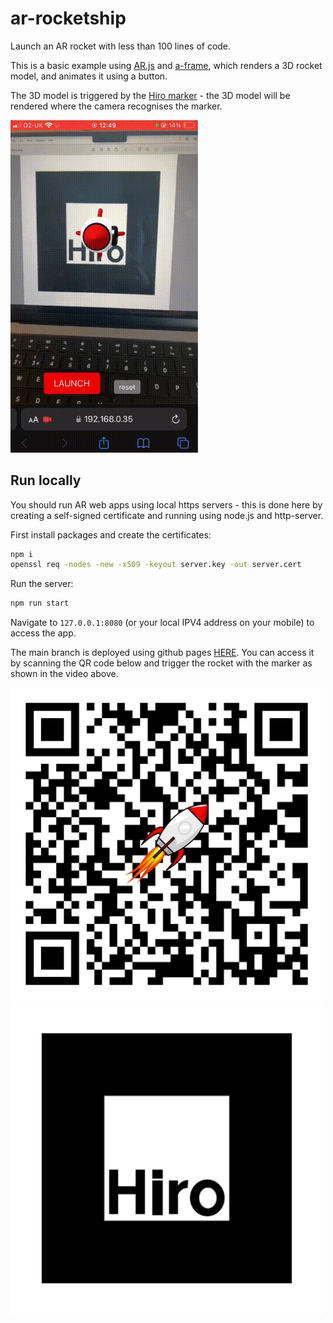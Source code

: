 # ar-rocketship

Launch an AR rocket with less than 100 lines of code.

This is a basic example using [AR.js](https://ar-js-org.github.io/AR.js-Docs/) and [a-frame](https://aframe.io/), which renders a 3D rocket model, and animates it using a button.

The 3D model is triggered by the [Hiro marker](https://commons.wikimedia.org/wiki/File:Hiro_marker_ARjs.png) - the 3D model will be rendered where the camera recognises the marker.

<img src="assets/example.gif" alt="QR Code" width="300"/>

## Run locally

You should run AR web apps using local https servers - this is done here by creating a self-signed certificate and running using node.js and http-server.

First install packages and create the certificates:

```bash
npm i
openssl req -nodes -new -x509 -keyout server.key -out server.cert
```

Run the server:

```bash
npm run start
```

Navigate to `127.0.0.1:8080` (or your local IPV4 address on your mobile) to access the app.

The main branch is deployed using github pages [HERE](https://joshmdrx.github.io/ar-rocketship/).
You can access it by scanning the QR code below and trigger the rocket with the marker as shown in the video above.

<img src="assets/qr-code.png" alt="QR Code" width="500"/>

<img src="assets/Pattern-hiro.png" alt="QR Code" width="500"/>
